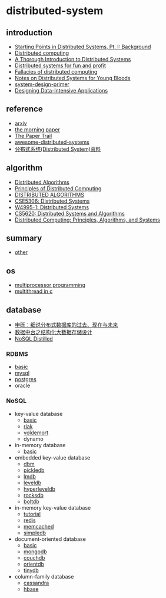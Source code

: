 # distributed-system

## introduction

- [Starting Points in Distributed Systems, Pt. I: Background](https://augescens.com/2014/01/18/dist-systems-starting-pts-i/)
- [Distributed computing](https://en.wikipedia.org/wiki/Distributed_computing)
- [A Thorough Introduction to Distributed Systems](https://hackernoon.com/a-thorough-introduction-to-distributed-systems-3b91562c9b3c)
- [Distributed systems for fun and profit](http://book.mixu.net/distsys/single-page.html)
- [Fallacies of distributed computing](https://en.wikipedia.org/wiki/Fallacies_of_distributed_computing)
- [Notes on Distributed Systems for Young Bloods](https://wenku.baidu.com/view/2ed750eeaf1ffc4fff47ac70.html)
- [system-design-primer](https://github.com/donnemartin/system-design-primer)
- [Designing Data-Intensive Applications](https://book.douban.com/subject/26197294/)

## reference

- [arxiv](https://arxiv.org/)
- [the morning paper](https://blog.acolyer.org/)
- [The Paper Trail](https://www.the-paper-trail.org/)
- [awesome-distributed-systems](https://github.com/theanalyst/awesome-distributed-systems)
- [分布式系统(Distributed System)资料](https://github.com/ty4z2008/Qix/blob/master/ds.md)

## algorithm

- [Distributed Algorithms](https://users.ics.aalto.fi/suomela/da/da-screen.pdf)
- [Principles of Distributed Computing ](https://disco.ethz.ch/courses/podc_allstars/)
- [DISTRIBUTED ALGORITHMS](http://read.pudn.com/downloads95/ebook/386159/Distributed.Algorithms.pdf)
- [CSE5306: Distributed Systems](http://ranger.uta.edu/~jrao/CSE5306/fall2019/)
- [W4995-1: Distributed Systems](https://www.cs.columbia.edu/~du/ds/)
- [CS5620: Distributed Systems and Algorithms](http://homepage.divms.uiowa.edu/~ghosh/16618.html)
- [Distributed Computing: Principles, Algorithms, and Systems](https://www.cs.uic.edu/~ajayk/DCS-Book)

## summary

- [other](./summary)

## os

- [multiprocessor programming](https://github.com/gaoxinge/distributed-system/tree/master/os/multiprocessor%20programming)
- [multithread in c](https://github.com/gaoxinge/distributed-system/tree/master/os/multithread%20in%20c)

## database

- [申砾：细说分布式数据库的过去、现在与未来](https://zhuanlan.zhihu.com/p/26676711)
- [数据中台之结构化大数据存储设计](https://yq.aliyun.com/articles/715254)
- [NoSQL Distilled](https://book.douban.com/subject/7952514/)

### RDBMS

- [basic](https://github.com/gaoxinge/distributed-system/tree/master/RDBMS/basic)
- [mysql](https://github.com/gaoxinge/distributed-system/tree/master/RDBMS/mysql)
- [postgres](https://github.com/gaoxinge/distributed-system/tree/master/RDBMS/postgres)
- oracle

### NoSQL

- key-value database
  - [basic](https://github.com/gaoxinge/distributed-system/tree/master/NoSQL/key-value%20database/basic)
  - [riak](https://github.com/gaoxinge/distributed-system/tree/master/NoSQL/key-value%20database/riak)
  - [voldemort](https://github.com/gaoxinge/distributed-system/tree/master/NoSQL/key-value%20database/voldemort)
  - dynamo
- in-memory database
  - [basic](https://github.com/gaoxinge/distributed-system/tree/master/NoSQL/in-memory%20database/basic)
- embedded key-value database
  - [dbm](https://github.com/gaoxinge/distributed-system/tree/master/NoSQL/embedded%20key-value%20database/dbm)
  - [pickledb](https://github.com/gaoxinge/distributed-system/tree/master/NoSQL/embedded%20key-value%20database/pickledb)
  - [lmdb](https://github.com/gaoxinge/distributed-system/tree/master/NoSQL/embedded%20key-value%20database/lmdb)
  - [leveldb](https://github.com/gaoxinge/distributed-system/tree/master/NoSQL/embedded%20key-value%20database/leveldb)
  - [hyperleveldb](https://github.com/gaoxinge/distributed-system/tree/master/NoSQL/embedded%20key-value%20database/hyperleveldb)
  - [rocksdb](https://github.com/gaoxinge/distributed-system/tree/master/NoSQL/embedded%20key-value%20database/rocksdb)
  - [boltdb](https://github.com/gaoxinge/distributed-system/tree/master/NoSQL/embedded%20key-value%20database/boltdb)
- in-memory key-value database
  - [tutorial](https://github.com/gaoxinge/distributed-system/tree/master/NoSQL/in-memory%20key-value%20database/tutorial)
  - [redis](https://github.com/gaoxinge/distributed-system/tree/master/NoSQL/in-memory%20key-value%20database/redis)
  - [memcached](https://github.com/gaoxinge/distributed-system/tree/master/NoSQL/in-memory%20key-value%20database/memcached)
  - [simpledb](https://github.com/gaoxinge/distributed-system/tree/master/NoSQL/in-memory%20key-value%20database/simpledb)
- document-oriented database
  - [basic](https://github.com/gaoxinge/distributed-system/tree/master/NoSQL/document-oriented%20database/basic)
  - [mongodb](https://github.com/gaoxinge/distributed-system/tree/master/NoSQL/document-oriented%20database/mongodb)
  - [couchdb](https://github.com/gaoxinge/distributed-system/tree/master/NoSQL/document-oriented%20database/couchdb)
  - [orientdb](https://github.com/gaoxinge/distributed-system/tree/master/NoSQL/document-oriented%20database/orientdb)
  - [tinydb](https://github.com/gaoxinge/distributed-system/tree/master/NoSQL/document-oriented%20database/tinydb)
- column-family database
  - [cassandra](https://github.com/gaoxinge/distributed-system/tree/master/NoSQL/column-family%20database/cassandra)
  - [hbase](https://github.com/gaoxinge/distributed-system/tree/master/NoSQL/column-family%20database/hbase)